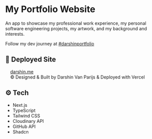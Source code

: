 # <a name="introduction">My Portfolio Website</a>
An app to showcase my professional work experience, my personal software engineering projects, my artwork, and my background and interests.

Follow my dev journey at [#darshinportfolio](https://www.linkedin.com/search/results/all/?keywords=%23darshinportfolio&origin=GLOBAL_SEARCH_HEADER&sid=rgj)

## <a name="tech">🚀 Deployed Site</a>
&nbsp;&nbsp;&nbsp;&nbsp;[darshin.me](https://www.darshin.me)\
&nbsp;&nbsp;&nbsp;&nbsp;© Designed & Built by Darshin Van Parijs & Deployed with Vercel

## <a name="tech">⚙️ Tech</a>
- Next.js
- TypeScript
- Tailwind CSS
- Cloudinary API
- GitHub API
- Shadcn

